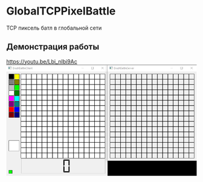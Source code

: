 # GlobalTCPPixelBattle
TCP пиксель батл в глобальной сети

## Демонстрация работы

https://youtu.be/Lbi_nIbi9Ac
![Game](https://github.com/KiShiVi/GlobalTCPPixelBattle/blob/main/media/PixelBattleGif.gif)
